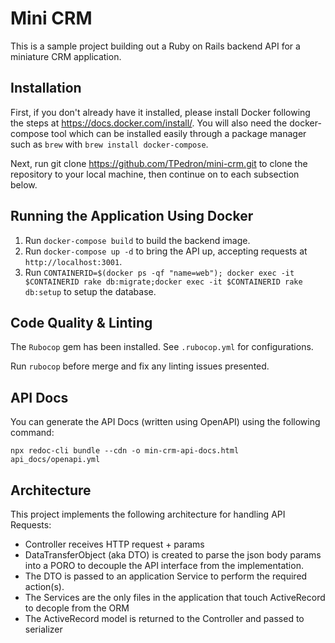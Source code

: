 # Mini CRM

This is a sample project building out a Ruby on Rails backend API for a miniature CRM application.

## Installation
First, if you don't already have it installed, please install Docker following the steps at https://docs.docker.com/install/. You will also need the docker-compose tool which can be installed easily through a package manager such as `brew` with `brew install docker-compose`.

Next, run git clone https://github.com/TPedron/mini-crm.git to clone the repository to your local machine, then continue on to each subsection below.

## Running the Application Using Docker

1. Run `docker-compose build` to build the backend image.
2. Run `docker-compose up -d` to bring the API up, accepting requests at `http://localhost:3001`.
3. Run `CONTAINERID=$(docker ps -qf "name=web"); docker exec -it $CONTAINERID rake db:migrate;docker exec -it $CONTAINERID rake db:setup` to setup the database.

## Code Quality & Linting

The `Rubocop` gem has been installed. See `.rubocop.yml` for configurations.

Run `rubocop` before merge and fix any linting issues presented.

## API Docs

You can generate the API Docs (written using OpenAPI) using the following command:

`npx redoc-cli bundle --cdn -o min-crm-api-docs.html api_docs/openapi.yml`

## Architecture

This project implements the following architecture for handling API Requests:
- Controller receives HTTP request + params
- DataTransferObject (aka DTO) is created to parse the json body params into a PORO to decouple the API interface from the implementation.
- The DTO is passed to an application Service to perform the required action(s).
- The Services are the only files in the application that touch ActiveRecord to decople from the ORM
- The ActiveRecord model is returned to the Controller and passed to serializer
